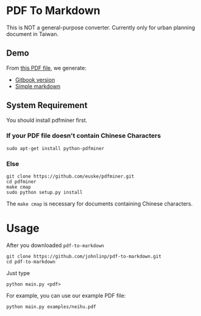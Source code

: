 # PDF To Markdown

This is NOT a general-purpose converter.
Currently only for urban planning document in Taiwan.


## Demo

From [this PDF file](https://github.com/johnlinp/pdf-to-markdown/blob/master/examples/neihu.pdf?raw=true), we generate:

- [Gitbook version](http://johnlinp.gitbooks.io/neihu/content/)
- [Simple markdown](https://github.com/johnlinp/pdf-to-markdown/tree/master/examples/neihu.md)


## System Requirement

You should install pdfminer first.

### If your PDF file doesn't contain Chinese Characters

	sudo apt-get install python-pdfminer

### Else

	git clone https://github.com/euske/pdfminer.git
	cd pdfminer
	make cmap
	sudo python setup.py install

The `make cmap` is necessary for documents containing Chinese characters.


# Usage

After you downloaded `pdf-to-markdown`

	git clone https://github.com/johnlinp/pdf-to-markdown.git
	cd pdf-to-markdown

Just type

	python main.py <pdf>

For example, you can use our example PDF file:

	python main.py examples/neihu.pdf

